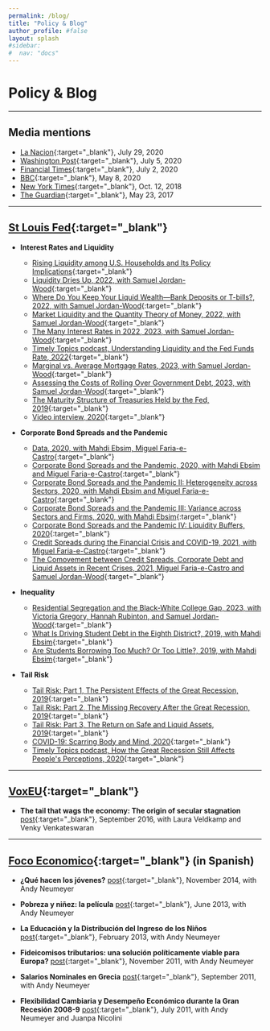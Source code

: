 ```yaml
---
permalink: /blog/
title: "Policy & Blog"
author_profile: #false
layout: splash
#sidebar:
#  nav: "docs"
---
```

# Policy & Blog

<!-- Google tag (gtag.js) -->
<script async src="https://www.googletagmanager.com/gtag/js?id=G-PK9T3DH9SS"></script>
<script>
  window.dataLayer = window.dataLayer || [];
  function gtag(){dataLayer.push(arguments);}
  gtag('js', new Date());

  gtag('config', 'G-PK9T3DH9SS');
</script>

---


## Media mentions
* [La Nacion](https://www.lanacion.com.ar/economia/economistas-estrella-quienes-son-nueve-jovenes-argentinos-nid2400818){:target="_blank"}, July 29, 2020 
* [Washington Post](https://www.washingtonpost.com/business/2020/07/05/coronavirus-pandemic-trust-government/){:target="_blank"}, July 5, 2020 
* [Financial Times](https://www.ft.com/video/e0b696ae-3b18-4862-832b-2ad53eea6ae6){:target="_blank"}, July 2, 2020
* [BBC](https://www.bbc.co.uk/programmes/w3csz786){:target="_blank"}, May 8, 2020
* [New York Times](https://www.nytimes.com/2018/10/12/business/why-our-beliefs-dont-predict-much-about-the-economy.html){:target="_blank"},  Oct. 12, 2018
* [The Guardian](https://www.theguardian.com/business/2017/may/23/the-economy-is-stagnant-because-people-fear-for-the-future){:target="_blank"}, May 23, 2017

***

## [St Louis Fed](https://www.stlouisfed.org/publications/){:target="_blank"} <a name="frbstl"></a>


* **Interest Rates and Liquidity** 
    * [Rising Liquidity among U.S. Households and Its Policy Implications](https://www.stlouisfed.org/on-the-economy/2024/may/rising-liquidity-us-households-policy-implications){:target="_blank"}
    * [Liquidity Dries Up, 2022, with Samuel Jordan-Wood](https://research.stlouisfed.org/publications/economic-synopses/2022/08/23/liquidity-dries-up){:target="_blank"}
    * [Where Do You Keep Your Liquid Wealth—Bank Deposits or T-bills?, 2022, with Samuel Jordan-Wood](https://research.stlouisfed.org/publications/economic-synopses/2022/12/16/where-do-you-keep-your-liquid-wealthbank-deposits-or-t-bills){:target="_blank"}
    * [Market Liquidity and the Quantity Theory of Money, 2022, with Samuel Jordan-Wood](https://www.stlouisfed.org/on-the-economy/2022/aug/market-liquidity-quantity-theory-money){:target="_blank"}
    * [The Many Interest Rates in 2022, 2023, with Samuel Jordan-Wood](https://www.stlouisfed.org/on-the-economy/2023/jan/many-interest-rates-2022){:target="_blank"}
    * [Timely Topics podcast, Understanding Liquidity and the Fed Funds Rate, 2022](https://www.stlouisfed.org/timely-topics/understanding-liquidity-fed-funds-rate){:target="_blank"}
    * [Marginal vs. Average Mortgage Rates, 2023, with Samuel Jordan-Wood](https://www.stlouisfed.org/on-the-economy/2023/jun/marginal-vs-average-mortgage-rates){:target="_blank"}
    * [Assessing the Costs of Rolling Over Government Debt, 2023, with Samuel Jordan-Wood](https://research.stlouisfed.org/publications/economic-synopses/2023/06/02/assessing-the-costs-of-rolling-over-government-debt){:target="_blank"}
    * [The Maturity Structure of Treasuries Held by the Fed, 2019](https://www.stlouisfed.org/on-the-economy/2019/may/fed-maturity-contraction-program){:target="_blank"} 
    * [Video interview, 2020](https://www.stlouisfed.org/open-vault/2020/june/lesson-liquidity-filmed-lake-with-economist){:target="_blank"}

* **Corporate Bond Spreads and the Pandemic**
    * [Data, 2020, with Mahdi Ebsim,  Miguel Faria-e-Castro](https://research.stlouisfed.org/resources/covid-19/preliminary/daily-data-corporate-bond-spreads-pandemic){:target="_blank"}
    * [Corporate Bond Spreads and the Pandemic, 2020, with Mahdi Ebsim and Miguel Faria-e-Castro](https://www.stlouisfed.org/on-the-economy/2020/april/effects-covid-19-monetary-policy-response-corporate-bond-market){:target="_blank"}
    * [Corporate Bond Spreads and the Pandemic II: Heterogeneity across Sectors, 2020, with Mahdi Ebsim and  Miguel Faria-e-Castro](https://www.stlouisfed.org/on-the-economy/2020/april/corporate-bond-spreads-pandemic-heterogeneity-sectors){:target="_blank"}
    * [Corporate Bond Spreads and the Pandemic III: Variance across Sectors and Firms, 2020, with Mahdi Ebsim](https://www.stlouisfed.org/on-the-economy/2020/may/corporate-bond-spreads-pandemic-variance-sectors-firms){:target="_blank"}
    * [Corporate Bond Spreads and the Pandemic IV: Liquidity Buffers, 2020](https://www.stlouisfed.org/on-the-economy/2020/june/corporate-bond-spreads-pandemic-liquidity-buffers){:target="_blank"}
    * [Credit Spreads during the Financial Crisis and COVID-19, 2021, with Miguel Faria-e-Castro](https://www.stlouisfed.org/on-the-economy/2021/february/credit-spreads-financial-crisis-covid19){:target="_blank"}
    * [The Comovement between Credit Spreads, Corporate Debt and Liquid Assets in Recent Crises, 2021, Miguel Faria-e-Castro and Samuel Jordan-Wood](https://www.stlouisfed.org/on-the-economy/2021/november/comovement-credit-spreads-debt-assets-crises){:target="_blank"}


* **Inequality**
    * [Residential Segregation and the Black-White College Gap, 2023, with Victoria Gregory, Hannah Rubinton, and Samuel Jordan-Wood](https://www.stlouisfed.org/on-the-economy/2023/nov/residential-segregation-black-white-college-gap){:target="_blank"}
    * [What Is Driving Student Debt in the Eighth District?, 2019, with Mahdi Ebsim](https://www.stlouisfed.org/publications/regional-economist/second-quarter-2019/driving-student-debt){:target="_blank"}
    * [Are Students Borrowing Too Much? Or Too Little?, 2019, with Mahdi Ebsim](https://www.stlouisfed.org/on-the-economy/2019/september/students-borrowing-too-much-too-little){:target="_blank"}

* **Tail Risk**
    * [Tail Risk: Part 1, The Persistent Effects of the Great Recession, 2019](https://research.stlouisfed.org/publications/economic-synopses/2019/08/05/tail-risk-part-1-the-persistent-effects-of-the-great-recession){:target="_blank"}
    * [Tail Risk: Part 2, The Missing Recovery After the Great Recession, 2019](https://research.stlouisfed.org/publications/economic-synopses/2019/08/06/tail-risk-part-2-the-missing-recovery-after-the-great-recession){:target="_blank"}
    * [Tail Risk: Part 3, The Return on Safe and Liquid Assets, 2019](https://research.stlouisfed.org/publications/economic-synopses/2019/08/07/tail-risk-part-3-the-return-on-safe-and-liquid-assets){:target="_blank"}
    * [COVID-19: Scarring Body and Mind, 2020](https://research.stlouisfed.org/publications/economic-synopses/2020/12/22/covid-19-scarring-body-and-mind){:target="_blank"}
    * [Timely Topics podcast, How the Great Recession Still Affects People's Perceptions, 2020](https://www.stlouisfed.org/timely-topics/how-great-recession-still-affects-perceptions?utm_source=twitter&utm_medium=SM&utm_content=stlouisfed&utm_campaign=9dbd699d-e9dc-4543-ba2f-4f23a9898703){:target="_blank"}

***

## [VoxEU](http://voxeu.org/){:target="_blank"} <a name="vox"></a>
* **The tail that wags the economy: The origin of secular stagnation**
    [post](http://voxeu.org/article/origin-secular-stagnation){:target="_blank"}, September 2016, with Laura Veldkamp and Venky Venkateswaran

***

## [Foco Economico](http://focoeconomico.org/){:target="_blank"} (in Spanish) <a name="foco"></a>

* **¿Qué hacen los jóvenes?**
    [post](http://focoeconomico.org/2014/11/16/que-hacen-los-jovenes/){:target="_blank"}, November 2014, with Andy Neumeyer

* **Pobreza y niñez: la película**
    [post](http://focoeconomico.org/2013/06/16/pobreza-y-ninez-la-pelicula/){:target="_blank"}, June 2013, with Andy Neumeyer

* **La Educación y la Distribución del Ingreso de los Niños**
    [post](http://focoeconomico.org/2013/02/03/la-educacion-y-la-distribucion-del-ingreso-de-los-ninos/){:target="_blank"}, February 2013, with Andy Neumeyer

* **Fideicomisos tributarios: una solución políticamente viable para Europa?**
    [post](http://focoeconomico.org/2011/11/23/fideicomisos-tributarios-una-solucion-politicamente-viable-para-europa/){:target="_blank"}, November 2011, with Andy Neumeyer

* **Salarios Nominales en Grecia**
    [post](http://focoeconomico.org/2011/09/21/salarios-nominales-en-grecia/){:target="_blank"}, September 2011, with Andy Neumeyer

* **Flexibilidad Cambiaria y Desempeño Económico durante la Gran Recesión 2008-9**
    [post](http://focoeconomico.org/2011/06/19/flexibilidad-cambiaria-y-desempeno-economico-durante-la-gran-recesion-2008-9/){:target="_blank"}, July 2011, with Andy Neumeyer and Juanpa Nicolini
